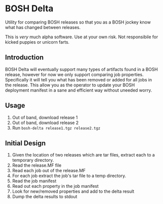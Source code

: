 # BOSH Delta

Utility for comparing BOSH releases so that you as a BOSH jockey know what has
changed between releases.

This is _very_ much alpha software. Use at your own risk. Not responsibile for
kicked puppies or unicorn farts.

## Introduction

BOSH Delta will eventually support many types of artifacts found in a BOSH
release, however for now we only support comparing job properties. Specifically
it will tell you what has been removed or added for all jobs in the release.
This allow you as the operator to update your BOSH deployment manifest in a
sane and efficient way without uneeded worry. 

## Usage

1. Out of band, download release 1
2. Out of band, download release 2
3. Run `bosh-delta release1.tgz release2.tgz`

## Initial Design

1. Given the location of two releases which are tar files, extract each
to a temporary directory.
2. Read the release.MF file
3. Read each job out of the release.MF
4. For each job extract the job's tar file to a temp directory.
5. Read the job manifest
6. Read out each property in the job manifest
7. Look for new/removed properties and add to the delta result
8. Dump the delta results to stdout
